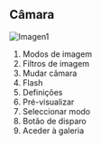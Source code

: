 ## Câmara

![Imagen1](http://static.energysistem.com/images/manuals/42674/56efe60b4b8c5.jpg)


1. Modos de imagem
2. Filtros de imagem
3. Mudar câmara
4. Flash
5. Definições
6. Pré-visualizar
7. Seleccionar modo
8. Botão de disparo
9. Aceder à galeria
